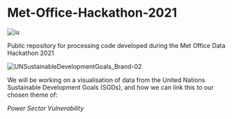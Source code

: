 # Met-Office-Hackathon-2021
![iu](https://user-images.githubusercontent.com/16366104/111283133-b4867a00-8636-11eb-8fa6-f9a68148e24f.png)

Public repository for processing code developed during the Met Office Data Hackathon 2021

![UNSustainableDevelopmentGoals_Brand-02](https://user-images.githubusercontent.com/16366104/111283164-bbad8800-8636-11eb-99f8-70c14535a747.png)

We will be working on a visualisation of data from the United Nations Sustainable Development Goals (SGDs), and how we can link this to our chosen theme of:

*Power Sector Vulnerability*
